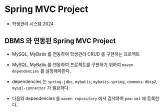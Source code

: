 # Spring MVC Project
- 학생관리 시스템 2024

## DBMS 와 연동된 Spring MVC Project
- MySQL, MyBatis 를 연동하여 학생관리 CRUD 를 구현하는 프로젝트
- MySQL, MyBatis 를 연동하여 프로젝트를 구현하기 위하여 `maven dependencies` 를 설정해야한다.
- dependencies 는 `spring-jdbc`, `mybatis`, `mybatis-spring`, `commons-dbcp2`, `mysql-connector` 가 필요하다.

- 다음의 dependencies 를 `maven repository` 에서 검색하여 `pom.xml` 에 등록한다.
```xml

```
